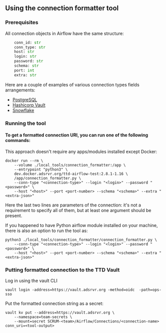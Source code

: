 ## Using the connection formatter tool

### Prerequisites 

All connection objects in Airflow have the same structure:
```python
    conn_id: str 
    conn_type: str 
    host: str 
    login: str 
    password: str 
    schema: str 
    port: int 
    extra: str
```

Here are a couple of examples of various connection types fields arrangements:

* [PostgreSQL](https://airflow.apache.org/docs/apache-airflow-providers-postgres/stable/connections/postgres.html)
* [Hashicorp Vault](https://airflow.apache.org/docs/apache-airflow-providers-hashicorp/stable/connections/vault.html)
* [Snowflake](https://airflow.apache.org/docs/apache-airflow-providers-snowflake/stable/connections/snowflake.html)

### Running the tool

#### To get a formatted connection URI, you can run one of the following commands:

This approach doesn't require any apps/modules installed except Docker:
```shell
docker run --rm \
    --volume ./local_tools/connection_formatter:/app \
    --entrypoint "python3" \
    dev.docker.adsrvr.org/ttd-airflow-test:2.8.1-1.16 \
    /app/connection_formatter.py \
    --conn-type "<connection-type>" --login "<login>" --password "<password>" \
    --host "<host>" --port <port-number> --schema "<schema>" --extra "<extra-json>"
```
Here the last two lines are parameters of the connection: it's not a requirement to specify all of them, but at least one argument should be present.

If you happened to have Python airflow module installed on your machine, there is also an option to run the tool as:
```shell
python3 ./local_tools/connection_formatter/connection_formatter.py \
    --conn-type "<connection-type>" --login "<login>" --password "<password>" \
    --host "<host>" --port <port-number> --schema "<schema>" --extra "<extra-json>"
```

### Putting formatted connection to the TTD Vault

Log in using the vault CLI
```shell
vault login -address=https://vault.adsrvr.org -method=oidc  -path=ops-sso
```

Put the formatted connection string as a secret:
```shell
vault kv put --address=https://vault.adsrvr.org \
    --namespace=team-secrets \
    --mount=secret SCRUM-<team>/Airflow/Connections/<connection-name> conn_uri=<tool-output>
```


